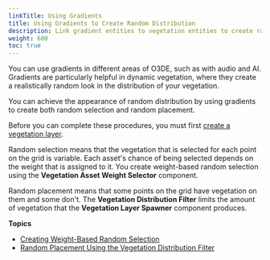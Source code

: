 ```yaml
---
linkTitle: Using Gradients
title: Using Gradients to Create Random Distribution
description: Link gradient entities to vegetation entities to create random distribution in Open 3D Engine dynamic vegetation.
weight: 600
toc: true
---
```


You can use gradients in different areas of O3DE, such as with audio and AI. Gradients are particularly helpful in dynamic vegetation, where they create a realistically random look in the distribution of your vegetation.

You can achieve the appearance of random distribution by using gradients to create both random selection and random placement.

Before you can complete these procedures, you must first [create a vegetation layer](./layer).

Random selection means that the vegetation that is selected for each point on the grid is variable. Each asset's chance of being selected depends on the weight that is assigned to it. You create weight-based random selection using the **Vegetation Asset Weight Selector** component.

Random placement means that some points on the grid have vegetation on them and some don't. The **Vegetation Distribution Filter** limits the amount of vegetation that the **Vegetation Layer Spawner** component produces.

**Topics**
+ [Creating Weight-Based Random Selection](./selection-random)
+ [Random Placement Using the Vegetation Distribution Filter](./place-random)
